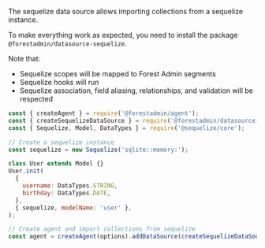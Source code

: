 The sequelize data source allows importing collections from a sequelize instance.

To make everything work as expected, you need to install the package `@forestadmin/datasource-sequelize`.

Note that:

- Sequelize scopes will be mapped to Forest Admin segments
- Sequelize hooks will run
- Sequelize association, field aliasing, relationships, and validation will be respected

```javascript
const { createAgent } = require('@forestadmin/agent');
const { createSequelizeDataSource } = require('@forestadmin/datasource-sequelize');
const { Sequelize, Model, DataTypes } = require('@sequelize/core');

// Create a sequelize instance
const sequelize = new Sequelize('sqlite::memory:');

class User extends Model {}
User.init(
  {
    username: DataTypes.STRING,
    birthday: DataTypes.DATE,
  },
  { sequelize, modelName: 'user' },
);

// Create agent and import collections from sequelize
const agent = createAgent(options).addDataSource(createSequelizeDataSource(sequelize));
```
